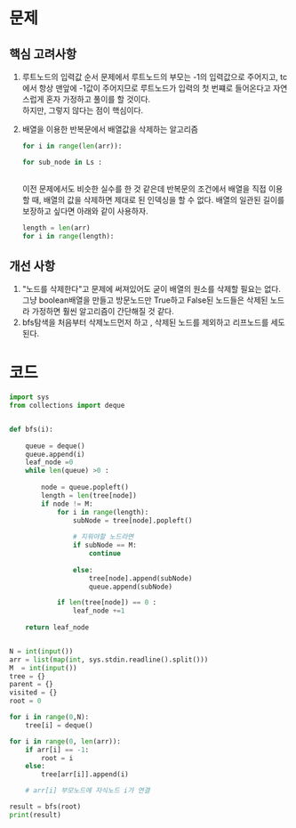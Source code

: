 # 문제

## 핵심 고려사항
1. 루트노드의 입력값 순서
  문제에서 루트노드의 부모는 -1의 입력값으로 주어지고, tc에서 항상 맨앞에 -1값이 주어지므로 루트노드가 입력의 첫 번쨰로 들어온다고 자연스럽게 혼자 가정하고 풀이를 할 것이다.  
  하지만, 그렇지 않다는 점이 핵심이다.  

2. 배열을 이용한 반복문에서 배열값을 삭제하는 알고리즘
   
   ```python
   for i in range(len(arr)):
   
   for sub_node in Ls :
      
   ```
   이전 문제에서도 비슷한 실수를 한 것 같은데 반복문의 조건에서 배열을 직접 이용할 때, 배열의 값을 삭제하면 제대로 된 인덱싱을 할 수 없다. 
   배열의 일관된 길이를 보장하고 싶다면 아래와 같이 사용하자.  
   
   ```python
   length = len(arr)
   for i in range(length): 
   
   ```
## 개선 사항
1. "노드를 삭제한다"고 문제에 써져있어도 굳이 배열의 원소를 삭제할 필요는 없다.  
  그냥 boolean배열을 만들고 방문노드만 True하고 False된 노드들은 삭제된 노드라 가정하면 훨씬 알고리즘이 간단해질 것 같다.   
2. bfs탐색을 처음부터 삭제노드먼저 하고 , 삭제된 노드를 제외하고 리프노드를 세도 된다.  
# 코드

```python
import sys
from collections import deque


def bfs(i):
    
    queue = deque()
    queue.append(i)
    leaf_node =0 
    while len(queue) >0 :
            
        node = queue.popleft()
        length = len(tree[node])
        if node != M:            
            for i in range(length):
                subNode = tree[node].popleft()        
                
                # 지워야할 노드라면 
                if subNode == M:
                    continue
                    
                else:
                    tree[node].append(subNode)
                    queue.append(subNode)

            if len(tree[node]) == 0 :                    
                leaf_node +=1
            
    return leaf_node


N = int(input())
arr = list(map(int, sys.stdin.readline().split()))
M  = int(input())
tree = {}
parent = {}
visited = {}
root = 0

for i in range(0,N):
    tree[i] = deque()

for i in range(0, len(arr)):
    if arr[i] == -1:
        root = i
    else:
        tree[arr[i]].append(i)

    # arr[i] 부모노드에 자식노드 i가 연결

result = bfs(root)
print(result)

```








